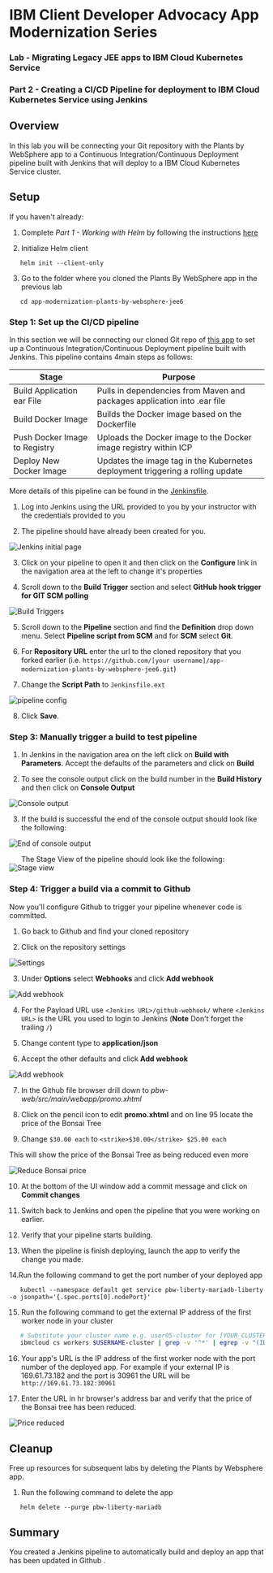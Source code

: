 
# IBM Client Developer Advocacy App Modernization Series

### Lab - Migrating Legacy JEE apps to IBM Cloud Kubernetes Service

### Part 2 -  Creating a CI/CD Pipeline for deployment to IBM Cloud Kubernetes Service using Jenkins

## Overview

In this lab you will  be connecting your Git repository with the Plants by WebSphere app to a Continuous Integration/Continuous Deployment pipeline built with Jenkins that will deploy to a IBM Cloud Kubernetes Service cluster.

## Setup

If you haven't already:

1. Complete *Part 1 -  Working with Helm*  by following the instructions [here](https://github.com/IBMAppModernization/app-modernization-helm-lab-iks)

2. Initialize Helm client
```
   helm init --client-only
```

3. Go to the folder where you cloned the Plants By WebSphere  app in the previous lab
```
   cd app-modernization-plants-by-websphere-jee6
```   

###  Step 1: Set up the CI/CD pipeline

In this section we will be connecting our cloned Git repo of [this app](https://github.com/IBMAppModernization/app-modernization-plants-by-websphere-jee6)  to set up a Continuous Integration/Continuous Deployment pipeline built with Jenkins. This pipeline contains 4main  steps as follows:

  | Stage                         | Purpose                                                                        |
  | ----------------------------- | ------------------------------------------------------------------------------ |
  | Build Application ear File    | Pulls in dependencies from Maven and packages application into .ear file       |
  | Build Docker Image            | Builds the Docker image based on the Dockerfile                                |
  | Push Docker Image to Registry | Uploads the Docker image to the Docker image registry within ICP               |
  | Deploy New Docker Image       | Updates the image tag in the Kubernetes deployment triggering a rolling update |

More details of this pipeline can be found in the [Jenkinsfile](https://raw.githubusercontent.com/IBMAppModernization/app-modernization-plants-by-websphere-jee6/master/Jenkinsfile.ext).

1. Log into Jenkins using the URL provided to you by your instructor with the credentials provided to you

2. The pipeline should have already been created for you.

![Jenkins initial page](images/ss1.png)

3. Click on your pipeline to open it and then click on the **Configure** link in the navigation area at the left to change it's properties

4. Scroll down to the **Build Trigger** section and select **GitHub hook trigger for GIT SCM polling**

![Build Triggers](images/ss2.png)

5. Scroll down to the **Pipeline** section and find the **Definition** drop down menu. Select **Pipeline script from SCM** and for **SCM** select **Git**.

6. For **Repository URL** enter the url to the cloned repository that you forked earlier (i.e. `https://github.com/[your username]/app-modernization-plants-by-websphere-jee6.git`)

7. Change the **Script Path** to `Jenkinsfile.ext`


![pipeline config](images/ss3.png)

8. Click **Save**.

### Step 3: Manually trigger a build to test pipeline

1. In Jenkins in the navigation area on the left click on **Build with Parameters**. Accept the defaults of the parameters and click on **Build**

2. To see the console output click on the build number in the **Build History** and then click on **Console Output**

![Console output](images/ss4.png)

3. If the build is successful the end of the console output should look like the following:

![End of console output](images/ss5.png)

&nbsp;&nbsp;&nbsp;&nbsp;&nbsp;&nbsp;The Stage View of the pipeline should look like the following:
![Stage view](images/stages.png)

### Step 4: Trigger a build via a commit to Github

Now you'll configure Github to trigger your pipeline whenever code is committed.

1. Go back to Github and find your cloned repository

2. Click on the repository settings

![Settings](images/ss6.png)

3. Under **Options** select **Webhooks** and click **Add webhook**

![Add webhook](images/ss7.png)

4. For the Payload URL use `<Jenkins URL>/github-webhook/`  where `<Jenkins URL>` is the  URL you used  to login to Jenkins (**Note** Don't forget the trailing `/`)

5. Change content type to **application/json**

6. Accept the other defaults and click **Add webhook**

![Add webhook](images/ss8.png)

7. In the Github file browser drill down to *pbw-web/src/main/webapp/promo.xhtml*

8. Click on the pencil icon to edit **promo.xhtml**  and on line 95 locate the price of the Bonsai Tree

9. Change  `$30.00 each` to `<strike>$30.00</strike> $25.00 each`

This will show the price of the Bonsai Tree as being reduced even more

![Reduce Bonsai price](images/ss10.png)

10. At the bottom of the UI window add a commit message and click on **Commit changes**

11. Switch back to Jenkins  and open the pipeline that you were working on  earlier.

12. Verify that your pipeline  starts building.

13. When the pipeline is finish deploying, launch the app to verify the change you made.

14.Run the following command to get the port number of your deployed app
```
   kubectl --namespace default get service pbw-liberty-mariadb-liberty -o jsonpath='{.spec.ports[0].nodePort}'
```

15. Run the following command to get the external IP address  of the first worker node in your cluster
```bash
   # Substitute your cluster name e.g. user05-cluster for [YOUR_CLUSTER_NAME]
   ibmcloud cs workers $USERNAME-cluster | grep -v '^*' | egrep -v "(ID|OK)" | awk '{print $2;}' | head -n1
```
16. Your app's URL is the IP address of the first worker node with the port number of the deployed app. For example if your external IP is 169.61.73.182 and the port is 30961 the URL will be ```http://169.61.73.182:30961```

17. Enter the URL in hr browser's address bar and verify that the price of the Bonsai tree has been reduced.

![Price reduced](images/ss9.png)

## Cleanup

Free up resources for subsequent labs by deleting the Plants by Websphere app.

1. Run the following command to delete the app
```
   helm delete --purge pbw-liberty-mariadb
```


## Summary
You created a Jenkins pipeline to automatically build and deploy an app that has been updated in Github .
